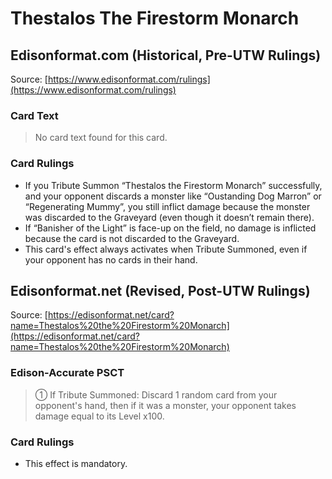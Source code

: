 # Thestalos The Firestorm Monarch

## Edisonformat.com (Historical, Pre-UTW Rulings)

Source: [https://www.edisonformat.com/rulings](https://www.edisonformat.com/rulings)

### Card Text

> No card text found for this card.

### Card Rulings

*   If you Tribute Summon “Thestalos the Firestorm Monarch” successfully, and your opponent discards a monster like “Oustanding Dog Marron” or “Regenerating Mummy”, you still inflict damage because the monster was discarded to the Graveyard (even though it doesn’t remain there).
*   If “Banisher of the Light” is face-up on the field, no damage is inflicted because the card is not discarded to the Graveyard.
*   This card's effect always activates when Tribute Summoned, even if your opponent has no cards in their hand.

## Edisonformat.net (Revised, Post-UTW Rulings)

Source: [https://edisonformat.net/card?name=Thestalos%20the%20Firestorm%20Monarch](https://edisonformat.net/card?name=Thestalos%20the%20Firestorm%20Monarch)

### Edison-Accurate PSCT

> ① If Tribute Summoned: Discard 1 random card from your opponent's hand, then if it was a monster, your opponent takes damage equal to its Level x100.

### Card Rulings

*   This effect is mandatory.
            